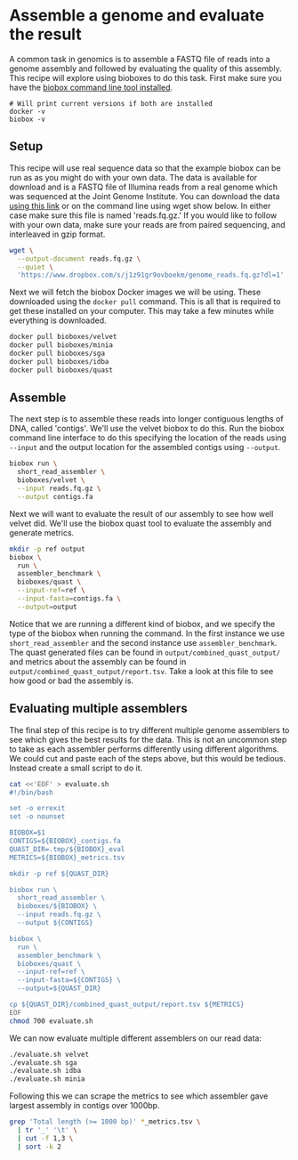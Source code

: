 # Assemble a genome and evaluate the result

A common task in genomics is to assemble a FASTQ file of reads into a genome
assembly and followed by evaluating the quality of this assembly. This recipe
will explore using bioboxes to do this task. First make sure you have the
[biobox command line tool installed][install].

[install]: /docs/how-to-install/

~~~ SHELL
# Will print current versions if both are installed
docker -v
biobox -v
~~~

## Setup

This recipe will use real sequence data so that the example biobox can be run
as as you might do with your own data. The data is available for download and
is a FASTQ file of Illumina reads from a real genome which was sequenced at the
Joint Genome Institute. You can download the data [using this link][link] or on
the command line using wget show below. In either case make sure this file is
named 'reads.fq.gz.' If you would like to follow with your own data, make sure
your reads are from paired sequencing, and interleaved in gzip format.

[link]: https://www.dropbox.com/s/uxgn6cqngctqv74/reads.fq.gz?dl=1

~~~ bash
wget \
  --output-document reads.fq.gz \
  --quiet \
  'https://www.dropbox.com/s/j1z91gr9ovboekm/genome_reads.fq.gz?dl=1'
~~~

Next we will fetch the biobox Docker images we will be using. These downloaded
using the `docker pull` command. This is all that is required to get these
installed on your computer. This may take a few minutes while everything is
downloaded.

~~~ bash
docker pull bioboxes/velvet
docker pull bioboxes/minia
docker pull bioboxes/sga
docker pull bioboxes/idba
docker pull bioboxes/quast
~~~

## Assemble

The next step is to assemble these reads into longer contiguous lengths of DNA,
called 'contigs'. We'll use the velvet biobox to do this. Run the biobox
command line interface to do this specifying the location of the reads using
`--input` and the output location for the assembled contigs using `--output`.

~~~ bash
biobox run \
  short_read_assembler \
  bioboxes/velvet \
  --input reads.fq.gz \
  --output contigs.fa
~~~

Next we will want to evaluate the result of our assembly to see how well velvet
did. We'll use the biobox quast tool to evaluate the assembly and generate
metrics.

~~~ bash
mkdir -p ref output
biobox \
  run \
  assembler_benchmark \
  bioboxes/quast \
  --input-ref=ref \
  --input-fasta=contigs.fa \
  --output=output
~~~

Notice that we are running a different kind of biobox, and we specify the type
of the biobox when running the command. In the first instance we use
`short_read_assembler` and the second instance use `assembler_benchmark`. The
quast generated files can be found in `output/combined_quast_output/` and
metrics about the assembly can be found in
`output/combined_quast_output/report.tsv`. Take a look at this file to see how
good or bad the assembly is.

## Evaluating multiple assemblers

The final step of this recipe is to try different multiple genome assemblers to
see which gives the best results for the data. This is not an uncommon step to
take as each assembler performs differently using different algorithms. We
could cut and paste each of the steps above, but this would be tedious. Instead
create a small script to do it.

~~~ bash
cat <<'EOF' > evaluate.sh
#!/bin/bash

set -o errexit
set -o nounset

BIOBOX=$1
CONTIGS=${BIOBOX}_contigs.fa
QUAST_DIR=.tmp/${BIOBOX}_eval
METRICS=${BIOBOX}_metrics.tsv

mkdir -p ref ${QUAST_DIR}

biobox run \
  short_read_assembler \
  bioboxes/${BIOBOX} \
  --input reads.fq.gz \
  --output ${CONTIGS}

biobox \
  run \
  assembler_benchmark \
  bioboxes/quast \
  --input-ref=ref \
  --input-fasta=${CONTIGS} \
  --output=${QUAST_DIR}

cp ${QUAST_DIR}/combined_quast_output/report.tsv ${METRICS}
EOF
chmod 700 evaluate.sh
~~~

We can now evaluate multiple different assemblers on our read data:

~~~ bash
./evaluate.sh velvet
./evaluate.sh sga
./evaluate.sh idba
./evaluate.sh minia
~~~

Following this we can scrape the metrics to see which assembler gave largest
assembly in contigs over 1000bp.

~~~ bash
grep 'Total length (>= 1000 bp)' *_metrics.tsv \
  | tr '_' '\t' \
  | cut -f 1,3 \
  | sort -k 2
~~~

